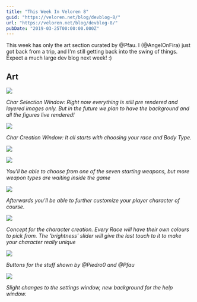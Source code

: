 ```yaml
---
title: "This Week In Veloren 8"
guid: "https://veloren.net/blog/devblog-8/"
url: "https://veloren.net/blog/devblog-8/"
pubDate: "2019-03-25T00:00:00.000Z"
---
```


This week has only the art section curated by @Pfau. I (@AngelOnFira) just got back from a trip, and I'm still getting back into the swing of things. Expect a much large dev blog next week! :)

## Art

![](https://s3.eu-central-2.wasabisys.com/veloren-blog/cdn/541307708146581519/560200143782019093/unknown.png)

_Char Selection Window: Right now everything is still pre rendered and layered images only. But in the future we plan to have the background and all the figures live rendered!_

![](https://s3.eu-central-2.wasabisys.com/veloren-blog/cdn/541307708146581519/560201031858913280/unknown.png)

_Char Creation Window: It all starts with choosing your race and Body Type._

![](https://s3.eu-central-2.wasabisys.com/veloren-blog/cdn/541307708146581519/560201273425788928/unknown.png)

![](https://s3.eu-central-2.wasabisys.com/veloren-blog/cdn/541307708146581519/560201877569142785/unknown.png)

_You'll be able to choose from one of the seven starting weapons, but more weapon types are waiting inside the game_

![](https://s3.eu-central-2.wasabisys.com/veloren-blog/cdn/541307708146581519/560202377135652902/unknown.png)

_Afterwards you'll be able to further customize your player character of course._

![](https://s3.eu-central-2.wasabisys.com/veloren-blog/cdn/541307708146581519/560202377135652902/unknown.png)

_Concept for the character creation. Every Race will have their own colours to pick from. The 'brightness' slider will give the last touch to it to make your character really unique_

![](https://s3.eu-central-2.wasabisys.com/veloren-blog/cdn/541307708146581519/560216988182380544/unknown.png)

_Buttons for the stuff shown by @Piedro0 and @Pfau_

![](https://s3.eu-central-2.wasabisys.com/veloren-blog/cdn/541307708146581519/560311492004675584/unknown.png)

_Slight changes to the settings window, new background for the help window._
